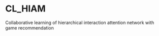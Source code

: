 # CL_HIAM
Collaborative learning of hierarchical interaction attention network with game recommendation

